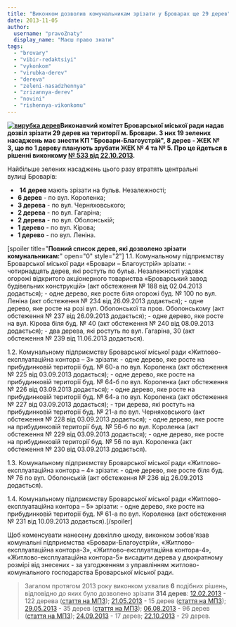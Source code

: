 ```yaml
---
title: "Виконком дозволив комунальникам зрізати у Броварах ще 29 дерев"
date: 2013-11-05
author: 
  username: "pravoZnaty"
  display_name: "Маєш право знати"
tags: 
  - "brovary"
  - "vibir-redaktsiyi"
  - "vykonkom"
  - "virubka-derev"
  - "dereva"
  - "zeleni-nasadzhennya"
  - "zrizannya-derev"
  - "novini"
  - "rishennya-vikonkomu"
---
```


**[![вирубка дерев](https://mpz.brovary.org/wp-content/uploads/2013/11/virubka-derev.jpg)](https://mpz.brovary.org/wp-content/uploads/2013/11/virubka-derev.jpg)Виконавчий комітет Броварської міської ради надав дозвіл зрізати 29 дерев на території м. Бровари. З них 19 зелених насаджень має знести КП "Бровари-Благоустрій", 8 дерев - ЖЕК № 3, що по 1 дереву планують зрубати ЖЕК № 4 та № 5. Про це йдеться в рішенні виконкому [№ 533 від 22.10.2013](http://docs.pravo-znaty.org.ua/p9610/22.10.2013/533).**

Найбільше зелених насаджень цього разу втратять центральні вулиці Броварів:

-  **14 дерев** мають зрізати на бульв. Незалежності;
- **6 дерев** - по вул. Короленка;
- **3 дерева** - по вул. Черняховського;
- **2 дерева** - по вул. Гагаріна;
- **2 дерева** - по вул. Оболонській;
- **1 дерево** - по вул. Кірова;
- **1 дерево** - по вул. Леніна.

\[spoiler title="**Повний список дерев, які дозволено зрізати комунальникам:**" open="0" style="2"\] 1.1. Комунальному підприємству Броварської міської ради «Бровари – Благоустрій» зрізати: - чотирнадцять дерев, які ростуть по бульв. Незалежності уздовж огорожі відкритого акціонерного товариства «Броварський завод будівельних конструкцій» (акт обстеження № 188 від 02.04.2013 додається); - одне дерево, яке росте біля огорожі буд. № 100 по вул. Леніна (акт обстеження № 234 від 26.09.2013 додається); - одне дерево, яке росте на розі вул. Оболонської та пров. Оболонському (акт обстеження № 237 від 26.09.2013 додається); - одне дерево, яке росте на вул. Кірова біля буд. № 40 (акт обстеження № 240 від 08.09.2013 додається); - два дерева, які ростуть по вул. Гагаріна, 30 (акт обстеження № 239 від 11.06.2013 додається).

1.2. Комунальному підприємству Броварської міської ради «Житлово-експлуатаційна контора – 3» зрізати: - одне дерево, яке росте на прибудинковій території буд. № 60-а по вул. Короленка (акт обстеження № 225 від 03.09.2013 додається); - одне дерево, яке росте на прибудинковій території буд. № 64-б по вул. Короленка (акт обстеження № 226 від 03.09.2013 додається); - одне дерево, яке росте на прибудинковій території буд. № 64-а по вул. Короленка (акт обстеження № 227 від 03.09.2013 додається); - три дерева, які ростуть на прибудинковій території буд. № 21-а по вул. Черняховського (акт обстеження № 228 від 03.09.2013 додається); - одне дерево, яке росте на прибудинковій території буд. № 56-б по вул. Короленка (акт обстеження № 229 від 03.09.2013 додається); - одне дерево, яке росте на прибудинковій території буд. № 56 по вул. Короленка (акт обстеження № 230 від 03.09.2013 додається).

1.3. Комунальному підприємству Броварської міської ради «Житлово-експлуатаційна контора – 4» зрізати: - одне дерево, яке росте біля буд. № 76 по вул. Оболонській (акт обстеження № 236 від 26.09.2013 додається).

1.4. Комунальному підприємству Броварської міської ради «Житлово-експлуатаційна контора – 5» зрізати: - одне дерево, яке росте на прибудинковій території буд. № 61-а по вул. Короленка (акт обстеження № 231 від 10.09.2013 додається).\[/spoiler\]

Щоб коменсувати нанесену довкіллю шкоду, виконком зобов'язав комунальні підприємства «Бровари-Благоустрій», «Житлово-експлуатаційна контора-3», «Житлово-експлуатаційна контора-4», «Житлово-експлуатаційна контора-5» висадити дерева у двократному розмірі від знесених - за узгодженням з управлінням житлово-комунального господарства Броварської міської ради.

> Загалом протягом 2013 року виконком ухвалив **6** подібних рішень, відповідно до яких було дозволено зрізати **314 дерев**: [12.02.2013](http://docs.pravo-znaty.org.ua/p6745/12.02.2013/73) - 122 дерева ([стаття на МПЗ](https://mpz.brovary.org/vikonkom-dozvoliv-sluzhbi-zamovnika-zrizati-u-brovarah-122-dereva/)); [21.05.2013](http://docs.pravo-znaty.org.ua/p7599/21.05.2013/236) - 15 дерев ([стаття на МПЗ](https://mpz.brovary.org/u-brovarskomu-parku-im-tarasa-shevchenka-zrizhut-15-derev/)); [29.05.2013](http://docs.pravo-znaty.org.ua/p7615/29.05.2013/243) - 35 дерев ([стаття на МПЗ](https://mpz.brovary.org/sekretne-budivnitstvo-na-poroshintsi-u-poshukah-zamovnika/)); [06.08.2013](http://docs.pravo-znaty.org.ua/p8682/06.08.2013/357) - 96 дерев ([стаття на МПЗ](https://mpz.brovary.org/vikonkom-dozvoliv-zrizati-shhe-blizko-sotni-derev-u-brovarah/)); [24.09.2013](http://docs.pravo-znaty.org.ua/p9133/24.09.2013/476) \- 17 дерев; [22.10.2013](http://docs.pravo-znaty.org.ua/p9610/22.10.2013/533) - 29 дерев.
